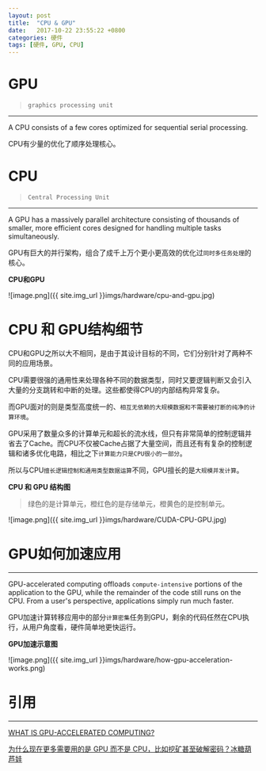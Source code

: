 ```yaml
---
layout: post
title:  "CPU & GPU"
date:   2017-10-22 23:55:22 +0800
categories: 硬件
tags: [硬件, GPU, CPU]
---
```


# GPU

> `graphics processing unit`

-------

A CPU consists of a few cores optimized for sequential serial processing.

CPU有少量的优化了顺序处理核心。



# CPU

> `Central Processing Unit`

-------

A GPU has a massively parallel architecture consisting of thousands of smaller, more efficient cores designed for handling multiple tasks simultaneously.

GPU有巨大的并行架构，组合了成千上万个更小更高效的优化过`同时多任务处理`的核心。

**CPU和GPU**

![image.png]({{ site.img_url }}imgs/hardware/cpu-and-gpu.jpg)


# CPU 和 GPU结构细节

CPU和GPU之所以大不相同，是由于其设计目标的不同，它们分别针对了两种不同的应用场景。

CPU需要很强的通用性来处理各种不同的数据类型，同时又要逻辑判断又会引入大量的分支跳转和中断的处理。这些都使得CPU的内部结构异常复杂。

而GPU面对的则是类型高度统一的、`相互无依赖的大规模数据和不需要被打断的纯净的计算环境`。

GPU采用了数量众多的计算单元和超长的流水线，但只有非常简单的控制逻辑并省去了Cache。而CPU不仅被Cache占据了大量空间，而且还有有复杂的控制逻辑和诸多优化电路，相比之下`计算能力只是CPU很小的一部分`。

所以与CPU`擅长逻辑控制和通用类型数据运算`不同，GPU擅长的是`大规模并发计算`。

**CPU 和 GPU 结构图**

> 绿色的是计算单元，橙红色的是存储单元，橙黄色的是控制单元。


![image.png]({{ site.img_url }}imgs/hardware/CUDA-CPU-GPU.jpg)



# GPU如何加速应用

------

GPU-accelerated computing offloads `compute-intensive` portions of the application to the GPU, while the remainder of the code still runs on the CPU. From a user's perspective, applications simply run much faster.

GPU加速计算转移应用中的部分`计算密集`任务到GPU，剩余的代码任然在CPU执行，从用户角度看，硬件简单地更快运行。

**GPU加速示意图**

![image.png]({{ site.img_url }}imgs/hardware/how-gpu-acceleration-works.png)

<!-- 

TODO: 
GPU 适合处理的任务
CPU 适合处理的任务

GPU的计算效率
CPU的计算效率

 -->
# 引用

------

[WHAT IS GPU-ACCELERATED COMPUTING?][GPU-accelerated-computing]

[为什么现在更多需要用的是 GPU 而不是 CPU，比如挖矿甚至破解密码？冰糖葫芦娃][zhihu]

[GPU-accelerated-computing]: http://www.nvidia.com/object/what-is-gpu-computing.html

[zhihu]: https://www.zhihu.com/question/21231074/answer/17598768